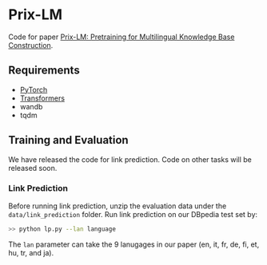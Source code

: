 # Prix-LM

Code for paper [Prix-LM: Pretraining for Multilingual Knowledge Base Construction](https://arxiv.org/abs/2110.08443).

## Requirements
* [PyTorch](http://pytorch.org/)
* [Transformers](https://github.com/huggingface/transformers)
* wandb
* tqdm

## Training and Evaluation

We have released the code for link prediction. Code on other tasks will be released soon.

### Link Prediction
Before running link prediction, unzip the evaluation data under the ``data/link_prediction`` folder. Run link prediction on our DBpedia test set by:

```bash
>> python lp.py --lan language
```

The ``lan`` parameter can take the 9 lanugages in our paper (en, it, fr, de, fi, et, hu, tr, and ja).
